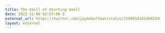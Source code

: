 ```yaml
---
title: The Skill of Starting Small
date: 2022-11-08 02:57:00 Z
external_url: https://twitter.com/jaymehoffman/status/1589814181469224960
layout: external
---
```



